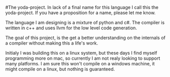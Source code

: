 #The yoda-project.
In lack of a final name for this language I call this the yoda-project.
If you have a proposition for a name, please let me know.

The language I am designing is a mixture of python and c#.
The compiler is written in c++ and uses llvm for the low level code generation.

The goal of this project, is the get a better understanding on the internals of a compiler without making this a life's work.

Initialy I was building this on a linux system, but these days I find myself programming more on mac, so currently I am not realy looking to support many platforms. I am sure this won't compile on a windows machine, it might compile on a linux, but nothing is guaranteed.
